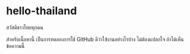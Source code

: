 # hello-thailand

สวัสดีชาวไทยทุกคน

สำหรับเนื้อหานี้  เป็นการทดลองการใช้ GitHub ดีว่าใฃ้งานอย่างไรบ้าง
ไม่ต้องแปลกใจ ถ้าได้เห็นข้อความนี้

